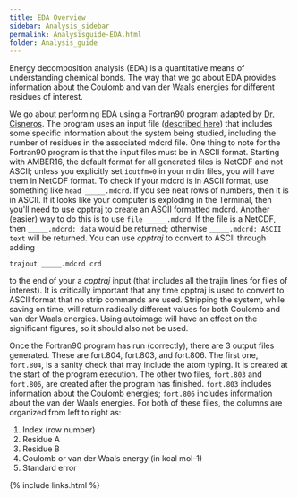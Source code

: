 ```yaml
---
title: EDA Overview
sidebar: Analysis_sidebar
permalink: Analysisguide-EDA.html
folder: Analysis_guide
---
```


<link rel="stylesheet" href="css/theme-purple.css">

Energy decomposition analysis (EDA) is a quantitative means of understanding
chemical bonds.
The way that we go about EDA provides information about the Coulomb and
van der Waals energies for different residues of interest.

We go about performing EDA using a Fortran90 program adapted by
[Dr. Cisneros](http://chemistry.unt.edu/~CisnerosResearch/index.html).
The program uses an input file ([described here](Analysisguide-EDA-input.html))
that includes some specific information about the system being studied,
including the number of residues in the associated mdcrd file.
One thing to note for the Fortran90 program is that the input files must be in
ASCII format.
Starting with AMBER16, the default format for all generated files is NetCDF
and not ASCII; unless you explicitly set `ioutfm=0` in your mdin files, you 
will have them in NetCDF format.
To check if your mdcrd is in ASCII format, use something like `head _____.mdcrd`.
If you see neat rows of numbers, then it is in ASCII.
If it looks like your computer is exploding in the Terminal, then you'll need
to use cpptraj to create an ASCII formatted mdcrd.
Another (easier) way to do this is to use `file _____.mdcrd`.
If the file is a NetCDF, then `_____.mdcrd: data` would be returned;
otherwise `_____.mdcrd: ASCII text` will be returned.
You can use *cpptraj* to convert to ASCII through adding
```
trajout _____.mdcrd crd
```
to the end of your a *cpptraj* input (that includes all the trajin lines for
files of interest).
It is critically important that any time cpptraj is used to convert to ASCII
format that no strip commands are used.
Stripping the system, while saving on time, will return radically different
values for both Coulomb and van der Waals energies.
Using autoimage will have an effect on the significant figures, so it should
also not be used.

Once the Fortran90 program has run (correctly), there are 3 output files
generated.
These are fort.804, fort.803, and fort.806. The first one, `fort.804`, is a
sanity check that may include the atom typing.
It is created at the start of the program execution.
The other two files, `fort.803` and `fort.806`, are created after the program
has finished.
`fort.803` includes information about the Coulomb energies; `fort.806` includes
information about the van der Waals energies.
For both of these files, the columns are organized from left to right as:
1. Index (row number)
2. Residue A
3. Residue B
4. Coulomb or van der Waals energy (in kcal mol<s>-1</s>)
5. Standard error

{% include links.html %}
